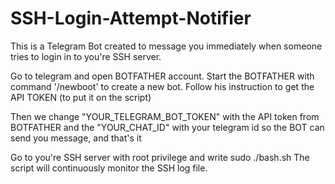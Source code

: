 # SSH-Login-Attempt-Notifier
This is a Telegram Bot created to message you immediately when someone tries to login in to you're SSH server.

Go to telegram and open BOTFATHER account.
Start the BOTFATHER with command '/newboot' to create a new bot.
Follow his instruction to get the API TOKEN (to put it on the script)

Then we change "YOUR_TELEGRAM_BOT_TOKEN" with the API token from BOTFATHER
and the "YOUR_CHAT_ID" with your telegram id so the BOT can send you message, and that's it

Go to you're SSH server with root privilege and write
sudo ./bash.sh
The script will continuously monitor the SSH log file.
